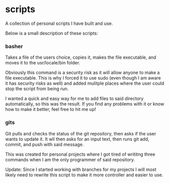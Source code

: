 # scripts
A collection of personal scripts I have built and use.

Below is a small description of these scripts:

### basher
Takes a file of the users choice, copies it, makes the file executable, and moves it to the usr/locale/bin folder.

Obviously this command is a security risk as it will allow anyone to make a file executable. This is why I forced it to use sudo (even though I am aware it has security risks as well) and added mulitple places where the user could stop the script from being run. 

I wanted a quick and easy way for me to add files to said directory automatically, so this was the result. If you find any problems with it or know how to make it better, feel free to hit me up!

### gits
Git pulls and checks the status of the git repository, then asks if the user wants to update it. It wll then asks for an input text, then runs git add, commit, and push with said message. 

This was created for personal projects where I got tired of writitng three commands when I am the only programmer of said repository.

Update: Since I started working with branches for my projects I will most likely need to rewrite this script to make it more controller and easier to use.
